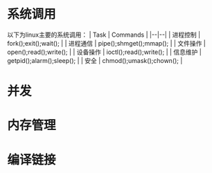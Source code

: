 # 系统调用
  以下为linux主要的系统调用：
  | Task  | Commands |
  |--|--|
  | 进程控制  | fork();exit();wait(); |
  | 进程通信  | pipe();shmget();mmap(); |
  | 文件操作  | open();read();write();  |
  | 设备操作  | ioctl();read();write(); |
  | 信息维护  | getpid();alarm();sleep(); |
  | 安全  | chmod();umask();chown();  |
# 并发
# 内存管理
# 编译链接
